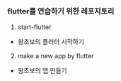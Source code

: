 ### flutter를 연습하기 위한 레포지토리

1. start-flutter

- 왕초보의 플러터 시작하기

2. make a new app by flutter

- 왕초보의 앱 만들기
